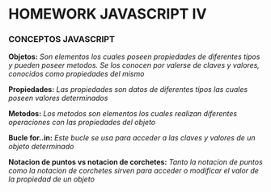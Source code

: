 # HOMEWORK JAVASCRIPT IV

### CONCEPTOS JAVASCRIPT
**Objetos:** *Son elementos los cuales poseen propiedades de diferentes tipos y pueden poseer metodos. Se los conocen por valerse de claves y valores, conocidos como propiedades del mismo*

**Propiedades:** *Las propiedades son datos de diferentes tipos las cuales poseen valores determinados*

**Metodos:** *Los metodos son elementos los cuales realizan diferentes operaciones con las propiedades del objeto*

**Bucle for..in:** *Este bucle se usa para acceder a las claves y valores de un objeto determinado*

**Notacion de puntos vs notacion de corchetes:** *Tanto la notacion de puntos como la notacion de corchetes sirven para acceder o modificar el valor de la propiedad de un objeto*

